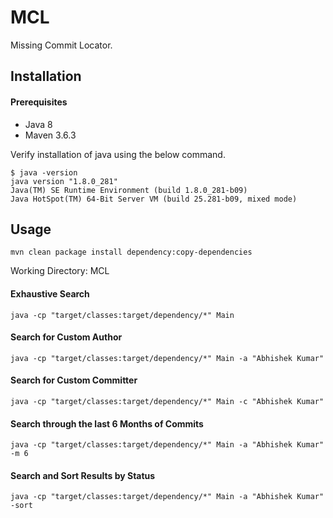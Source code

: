 # MCL

Missing Commit Locator.

## Installation

#### Prerequisites
- Java 8
- Maven 3.6.3

Verify installation of java using the below command.

```
$ java -version
java version "1.8.0_281"
Java(TM) SE Runtime Environment (build 1.8.0_281-b09)
Java HotSpot(TM) 64-Bit Server VM (build 25.281-b09, mixed mode)
```

## Usage

```
mvn clean package install dependency:copy-dependencies
```

Working Directory: MCL

#### Exhaustive Search
```
java -cp "target/classes:target/dependency/*" Main
```

#### Search for Custom Author
```
java -cp "target/classes:target/dependency/*" Main -a "Abhishek Kumar"
```
#### Search for Custom Committer
```
java -cp "target/classes:target/dependency/*" Main -c "Abhishek Kumar"
```
#### Search through the last 6 Months of Commits
```
java -cp "target/classes:target/dependency/*" Main -a "Abhishek Kumar" -m 6
```
#### Search and Sort Results by Status
```
java -cp "target/classes:target/dependency/*" Main -a "Abhishek Kumar" -sort
```